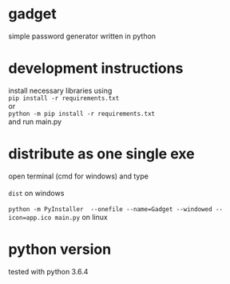 # gadget
simple password generator written in python
# development instructions
install necessary libraries using  <br /> 
``pip install -r requirements.txt`` 
 <br />  or<br /> 
``python -m pip install -r requirements.txt``  <br />
and run main.py <br /> 

# distribute as one single exe
open terminal (cmd for windows) and type <br /><br/>``dist`` on windows<br/><br/>
``python -m PyInstaller  --onefile --name=Gadget --windowed --icon=app.ico main.py`` on linux

# python version
tested with python 3.6.4
